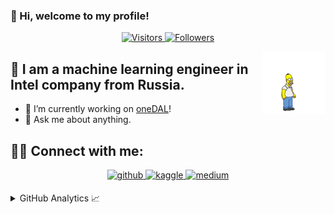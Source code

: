 ### 👋 Hi, welcome to my profile!

<p align="center">
  <a href="https://github.com/PetrovKP">
    <img alt="Visitors" src="https://visitor-badge.laobi.icu/badge?page_id=PetrovKP.PetrovKP&style=flat-square">
  </a>
  <a href="https://github.com/PetrovKP">
    <img alt="Followers" src="https://img.shields.io/github/followers/PetrovKP?color=red&label=Followers&style=flat-square">
  </a>
</p>

<img align="right" src="https://github.com/PetrovKP/PetrovKP/blob/main/2095831.gif" width="20%">

## 🙋 I am a machine learning engineer in Intel company from Russia.

- 🔭 I’m currently working on [oneDAL](https://github.com/oneapi-src/oneDAL)!
- 💬 Ask me about anything.

## 🤝🏻 Connect with me:

<div align="center">
<a href="https://github.com/PetrovKP" target="_blank">
<img src=https://img.shields.io/badge/github-%2324292e.svg?&style=for-the-badge&logo=github&logoColor=white alt=github style="margin-bottom: 5px;" />
</a>
<a href="https://www.kaggle.com/kppetrov" target="_blank">
<img src=https://img.shields.io/badge/kaggle-%2344BAE8.svg?&style=for-the-badge&logo=kaggle&logoColor=white alt=kaggle style="margin-bottom: 5px;" />
</a>
<a href="https://medium.com/@petrovich.18116" target="_blank">
<img src=https://img.shields.io/badge/medium-%23292929.svg?&style=for-the-badge&logo=medium&logoColor=white alt=medium style="margin-bottom: 5px;" />
</a>  
</div>

</p>
<details close>
<summary>GitHub Analytics 📈</summary>

[![Anurag's GitHub stats](https://github-readme-stats.vercel.app/api?username=PetrovKP&theme=vue&show_icons=true&count_private=true&hide_border=true)](https://github.com/PetrovKP)
[![Top Langs](https://github-readme-stats.vercel.app/api/top-langs/?username=PetrovKP&layout=compact&theme=vue&count_private=true&langs_count=8&show_icons=true&hide_border=true)](https://github.com/PetrovKP)

</p>
</details>

